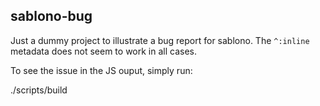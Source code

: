 ## sablono-bug

Just a dummy project to illustrate a bug report for sablono.
The `^:inline` metadata does not seem to work in all cases.

To see the issue in the JS ouput, simply run:

  ./scripts/build
  
